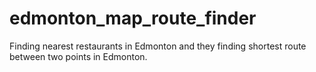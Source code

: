 # edmonton_map_route_finder
Finding nearest restaurants in Edmonton and they finding shortest route between two points in Edmonton. 
